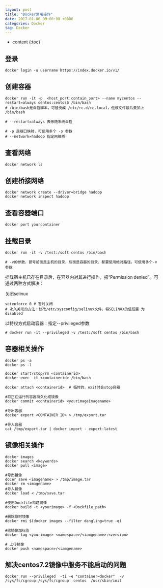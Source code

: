 ```yaml
---
layout: post
title: "Docker常用操作"
date: 2017-01-06 09:00:00 +0800 
categories: Docker
tag: Docker
---
```

* content
{:toc}

## 登录

```shell
docker login -u username https://index.docker.io/v1/
```

## 创建容器 
```shell
docker run -it -p  <host_port:contain_port> --name mycentos --restart=always centos:centos6 /bin/bash 
# /bin/bash是自启脚本，可替换成 /etc/rc.d/rc.local，但该文件最后要加上 /bin/bash

# --restart=always 表示随系统自启

# -p 是端口映射，可使用多个 -p 参数
# --network=hadoop 指定网络桥
```

<!-- more -->

## 查看网络

```shell
docker network ls
```

## 创建桥接网络

```shell
docker network create --driver=bridge hadoop
docker network inspect hadoop
```

## 查看容器端口

```shell
docker port yourcontainer
```

## 挂载目录

```shell
docker run -it -v /test:/soft centos /bin/bash

# -v的参数，冒号前面是主机的目录，后面是容器的目录，都要使用绝对路径。可使用多个-v参数
```

挂载宿主机已存在目录后，在容器内对其进行操作，报“Permission denied”。可通过两种方式解决：

关闭selinux
```shell
setenforce 0 # 暂时关闭
# 永久关闭的方法：修改/etc/sysconfig/selinux文件，将SELINUX的值设置 为disabled

```

以特权方式启动容器：指定--privileged参数

```shell
# docker run -it --privileged -v /test:/soft centos /bin/bash
```

## 容器相关操作

```shell
docker ps -a
docker ps -l

docker start/stop/rm <containerid>
docker exec -it <containerid> /bin/bash

docker attach <containerid>  # 临时的，exit时会stop容器

#将正在运行的容器持久化成镜像
docker commit <containerid> <yourimageimagename>

#导出容器
docker export <CONTAINER ID> > /tmp/export.tar

#导入容器
cat /tmp/export.tar | docker import - export:latest

```

## 镜像相关操作

```shell
docker images
docker search <keywords>
docker pull <image>

#导出镜像
docer save <imagename> > /tmp/image.tar
docker rm <imagename>
#导入镜像
docker load < /tmp/save.tar

#使用Dockfile构建镜像
docker build -t <yourimage> -f <Dockfile_path>

#删除临时镜像
docker rmi $(docker images --filter dangling=true -q)

#给镜像加标签
docker tag <yourimage> <namespace>/<iamgename>:<version>

# 上传镜像
docker push <namespace>/<iamgename>
```

## 解决centos7.2镜像中服务不能启动的问题
```shell
docker run --privileged  -ti -e "container=docker"  -v /sys/fs/cgroup:/sys/fs/cgroup  centos  /usr/sbin/init
```